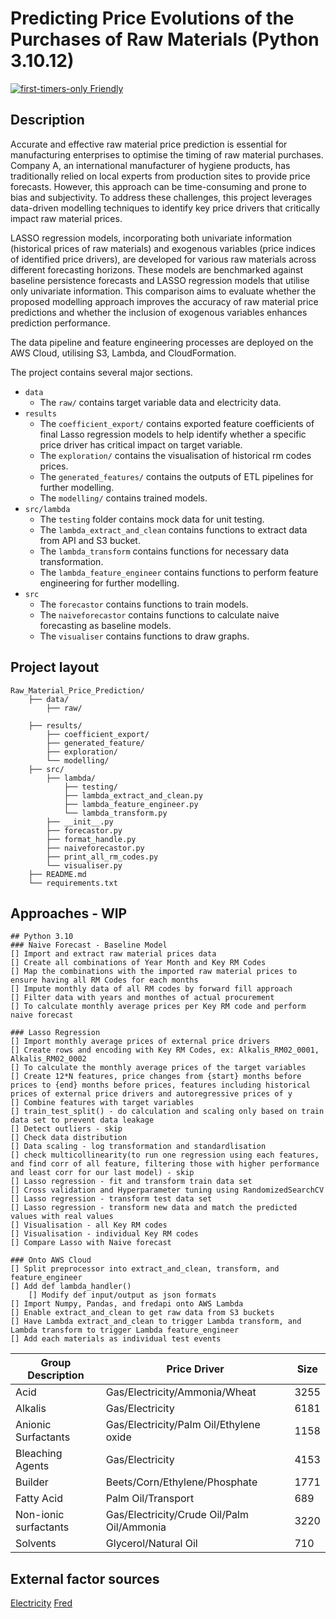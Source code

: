 # Predicting Price Evolutions of the Purchases of Raw Materials (Python 3.10.12)

[![first-timers-only Friendly](https://img.shields.io/badge/first--timers--only-friendly-blue.svg)](http://www.firsttimersonly.com/)

## Description

Accurate and effective raw material price prediction is essential for manufacturing enterprises to optimise the timing of raw material purchases. Company A, an international manufacturer of hygiene products, has traditionally relied on local experts from production sites to provide price forecasts. However, this approach can be time-consuming and prone to bias and subjectivity. To address these challenges, this project leverages data-driven modelling techniques to identify key price drivers that critically impact raw material prices.

LASSO regression models, incorporating both univariate information (historical prices of raw materials) and exogenous variables (price indices of identified price drivers), are developed for various raw materials across different forecasting horizons. These models are benchmarked against baseline persistence forecasts and LASSO regression models that utilise only univariate information. This comparison aims to evaluate whether the proposed modelling approach improves the accuracy of raw material price predictions and whether the inclusion of exogenous variables enhances prediction performance.

The data pipeline and feature engineering processes are deployed on the AWS Cloud, utilising S3, Lambda, and CloudFormation.

The project contains several major sections.

- `data`
  - The `raw/` contains target variable data and electricity data.
- `results`
  - The `coefficient_export/` contains exported feature coefficients of final Lasso regression models to help identify whether a specific price driver has critical impact on target variable.
  - The `exploration/` contains the visualisation of historical rm codes prices.
  - The `generated_features/` contains the outputs of ETL pipelines for further modelling.
  - The `modelling/` contains trained models.
- `src/lambda`
  - The `testing` folder contains mock data for unit testing.
  - The `lambda_extract_and_clean` contains functions to extract data from API and S3 bucket.
  - The `lambda_transform` contains functions for necessary data transformation.
  - The `lambda_feature_engineer` contains functions to perform feature engineering for further modelling.
- `src`
  - The `forecastor` contains functions to train models.
  - The `naiveforecastor` contains functions to calculate naive forecasting as baseline models.
  - The `visualiser` contains functions to draw graphs.

## Project layout

```text
Raw_Material_Price_Prediction/
    ├── data/
        ├── raw/
        
    ├── results/
        ├── coefficient_export/
        ├── generated_feature/
        ├── exploration/
        └── modelling/
    ├── src/
        ├── lambda/
            ├── testing/
            ├── lambda_extract_and_clean.py
            ├── lambda_feature_engineer.py
            └── lambda_transform.py
        ├── __init__.py
        ├── forecastor.py
        ├── format_handle.py
        ├── naiveforecastor.py
        ├── print_all_rm_codes.py
        └── visualiser.py
    ├── README.md
    └── requirements.txt
```

## Approaches - WIP

```text
## Python 3.10
### Naive Forecast - Baseline Model
[] Import and extract raw material prices data
[] Create all combinations of Year Month and Key RM Codes
[] Map the combinations with the imported raw material prices to ensure having all RM Codes for each months
[] Impute monthly data of all RM codes by forward fill approach
[] Filter data with years and monthes of actual procurement
[] To calculate monthly average prices per Key RM code and perform naive forecast

### Lasso Regression
[] Import monthly average prices of external price drivers
[] Create rows and encoding with Key RM Codes, ex: Alkalis_RM02_0001, Alkalis_RM02_0002
[] To calculate the monthly average prices of the target variables
[] Create 12*N features, price changes from {start} months before prices to {end} months before prices, features including historical prices of external price drivers and autoregressive prices of y
[] Combine features with target variables
[] train_test_split() - do calculation and scaling only based on train data set to prevent data leakage
[] Detect outliers - skip
[] Check data distribution
[] Data scaling - log transformation and standardlisation
[] check multicollinearity(to run one regression using each features, and find corr of all feature, filtering those with higher performance and least corr for our last model) - skip
[] Lasso regression - fit and transform train data set
[] Cross validation and Hyperparameter tuning using RandomizedSearchCV
[] Lasso regression - transform test data set
[] Lasso regression - transform new data and match the predicted values with real values
[] Visualisation - all Key RM codes
[] Visualisation - individual Key RM codes
[] Compare Lasso with Naive forecast

### Onto AWS Cloud
[] Split preprocessor into extract_and_clean, transform, and feature_engineer
[] Add def lambda_handler()
    [] Modify def input/output as json formats 
[] Import Numpy, Pandas, and fredapi onto AWS Lambda
[] Enable extract_and_clean to get raw data from S3 buckets
[] Have Lambda extract_and_clean to trigger Lambda transform, and Lambda transform to trigger Lambda feature_engineer
[] Add each materials as individual test events
```

| Group Description     | Price Driver                               | Size |
|-----------------------|--------------------------------------------|------|
| Acid                  | Gas/Electricity/Ammonia/Wheat              | 3255 |
| Alkalis               | Gas/Electricity                            | 6181 |
| Anionic Surfactants   | Gas/Electricity/Palm Oil/Ethylene oxide    | 1158 |
| Bleaching Agents      | Gas/Electricity                            | 4153 |
| Builder               | Beets/Corn/Ethylene/Phosphate              | 1771 |
| Fatty Acid            | Palm Oil/Transport                         | 689  |
| Non-ionic surfactants | Gas/Electricity/Crude Oil/Palm Oil/Ammonia | 3220 |
| Solvents              | Glycerol/Natural Oil                       | 710  |

## External factor sources

[Electricity](https://my.elexys.be/MarketInformation/IceEndexAverage.aspx)
[Fred](https://fred.stlouisfed.org/)
